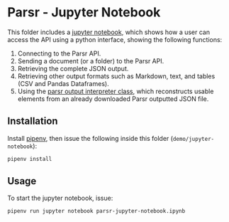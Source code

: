 # Parsr - Jupyter Notebook

This folder includes a [jupyter notebook](./parsr-jupyter-notebook.ipynb), which shows how a user can access the API using a python interface, showing the following functions:

1. Connecting to the Parsr API.
2. Sending a document (or a folder) to the Parsr API.
3. Retrieving the complete JSON output.
4. Retrieving other output formats such as Markdown, text, and tables (CSV and Pandas Dataframes).
5. Using the [parsr output interpreter class](./parsr_output_interpreter.py), which reconstructs usable elements from an already downloaded Parsr outputted JSON file.

## Installation

Install [pipenv](https://pipenv.readthedocs.io/en/latest/install/#installing-pipenv), then issue the following inside this folder (`demo/jupyter-notebook`):

```sh
pipenv install
```

## Usage

To start the jupyter notebook, issue:

```sh
pipenv run jupyter notebook parsr-jupyter-notebook.ipynb
```

